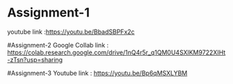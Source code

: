 # Assignment-1
youtube link :https://youtu.be/BbadSBPFx2c

#Assignment-2
Google Collab link : https://colab.research.google.com/drive/1nQ4r5r_q1QM0U4SXlKM9722XIHt-zTsn?usp=sharing

#Assignment-3
Youtube link : https://youtu.be/Bp6qMSXLYBM
